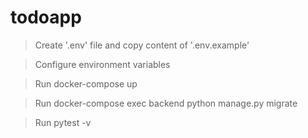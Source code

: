 # todoapp

> Create '.env' file and copy content of '.env.example'

> Configure environment variables

> Run docker-compose up 

> Run docker-compose exec backend python manage.py migrate

> Run pytest -v
